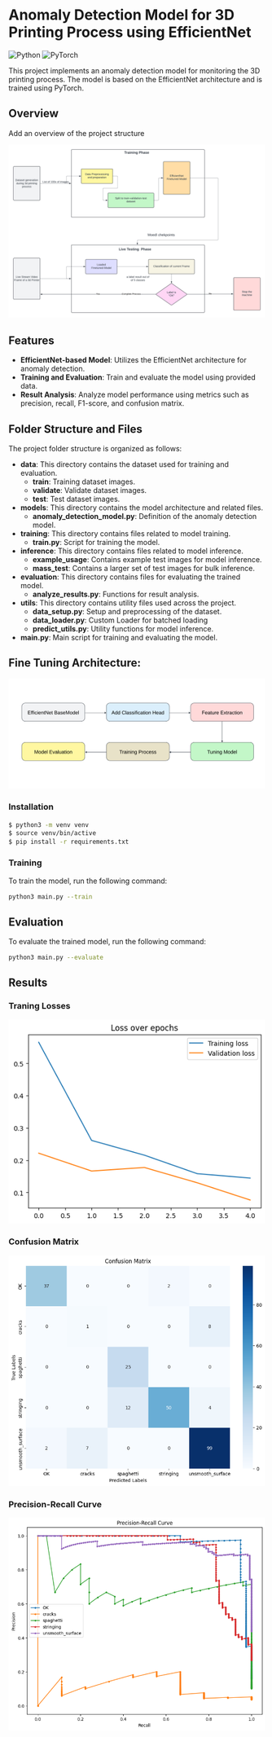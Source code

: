 # Anomaly Detection Model for 3D Printing Process using EfficientNet

![Python](https://img.shields.io/badge/Python-3.11%2B-blue)
![PyTorch](https://img.shields.io/badge/PyTorch-2.3.0%2B-orange)

<!---
(![License](https://img.shields.io/badge/License-MIT-green))
-->

This project implements an anomaly detection model for monitoring the 3D printing process. The model is based on the EfficientNet architecture and is trained using PyTorch.

## Overview

Add an overview of the project structure

![Alt process_overview](assets/process_overview.png)

## Features

- **EfficientNet-based Model**: Utilizes the EfficientNet architecture for anomaly detection.
- **Training and Evaluation**: Train and evaluate the model using provided data.
- **Result Analysis**: Analyze model performance using metrics such as precision, recall, F1-score, and confusion matrix.

## Folder Structure and Files

The project folder structure is organized as follows:

- **data**: This directory contains the dataset used for training and evaluation.
  - **train**: Training dataset images.
  - **validate**: Validate dataset images.
  - **test**: Test dataset images.
- **models**: This directory contains the model architecture and related files.
  - **anomaly_detection_model.py**: Definition of the anomaly detection model.
- **training**: This directory contains files related to model training.
  - **train.py**: Script for training the model.
- **inference**: This directory contains files related to model inference.
  - **example_usage**: Contains example test images for model inference.
  - **mass_test**: Contains a larger set of test images for bulk inference.
- **evaluation**: This directory contains files for evaluating the trained model.
  - **analyze_results.py**: Functions for result analysis.
- **utils**: This directory contains utility files used across the project.
  - **data_setup.py**: Setup and preprocessing of the dataset.
  - **data_loader.py**: Custom Loader for batched loading
  - **predict_utils.py**: Utility functions for model inference.
- **main.py**: Main script for training and evaluating the model.


## Fine Tuning Architecture: 
![Alt finetuning](assets/finetuning.png)

### Installation

````bash
$ python3 -m venv venv
$ source venv/bin/active
$ pip install -r requirements.txt
````


### Training

To train the model, run the following command:

```bash
python3 main.py --train
````

## Evaluation

To evaluate the trained model, run the following command:

```bash
python3 main.py --evaluate
```

## Results

### Traning Losses

![Alt Train Loss](assets/loss.png)

### Confusion Matrix

![Alt Confusion Matrix](assets/confusion_matrix.png)

### Precision-Recall Curve

![Alt Precision-Recall Curve](assets/prc.png)
